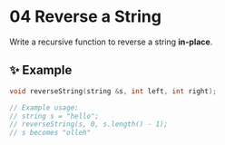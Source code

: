 # 04 Reverse a String

Write a recursive function to reverse a string **in-place**.

## ✨ Example
```cpp
void reverseString(string &s, int left, int right);

// Example usage:
// string s = "hello";
// reverseString(s, 0, s.length() - 1);
// s becomes "olleh"
